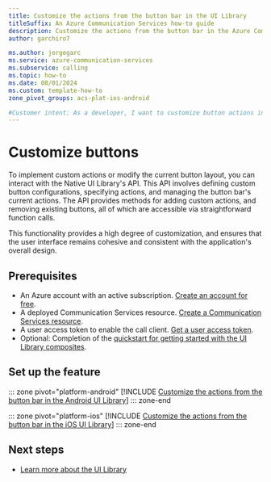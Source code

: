 ```yaml
---
title: Customize the actions from the button bar in the UI Library
titleSuffix: An Azure Communication Services how-to guide
description: Customize the actions from the button bar in the Azure Communication Services UI Library.
author: garchiro7

ms.author: jorgegarc
ms.service: azure-communication-services
ms.subservice: calling
ms.topic: how-to 
ms.date: 08/01/2024
ms.custom: template-how-to
zone_pivot_groups: acs-plat-ios-android

#Customer intent: As a developer, I want to customize button actions in the UI Library.
---
```


# Customize buttons

To implement custom actions or modify the current button layout, you can interact with the Native UI Library's API. This API involves defining custom button configurations, specifying actions, and managing the button bar's current actions. The API provides methods for adding custom actions, and removing existing buttons, all of which are accessible via straightforward function calls.

This functionality provides a high degree of customization, and ensures that the user interface remains cohesive and consistent with the application's overall design.

## Prerequisites

- An Azure account with an active subscription. [Create an account for free](https://azure.microsoft.com/free/?WT.mc_id=A261C142F).
- A deployed Communication Services resource. [Create a Communication Services resource](../../quickstarts/create-communication-resource.md).
- A user access token to enable the call client. [Get a user access token](../../quickstarts/access-tokens.md).
- Optional: Completion of the [quickstart for getting started with the UI Library composites](../../quickstarts/ui-library/get-started-composites.md).

## Set up the feature

::: zone pivot="platform-android"
[!INCLUDE [Customize the actions from the button bar in the Android UI Library](./includes/button-injection/android.md)]
::: zone-end

::: zone pivot="platform-ios"
[!INCLUDE [Customize the actions from the button bar in the iOS UI Library](./includes/button-injection/ios.md)]
::: zone-end

## Next steps

- [Learn more about the UI Library](../../concepts/ui-library/ui-library-overview.md)
